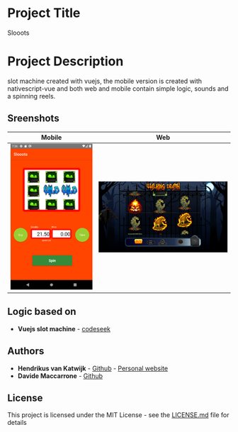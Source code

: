 # Project Title
Slooots

# Project Description

slot machine created with vuejs, the mobile version is created with nativescript-vue and both web and mobile contain simple logic, sounds and a spinning reels.

## Sreenshots
| Mobile  | Web |
| -------------- | ------------- |
| <img src="https://github.com/vankatwijk/SlotMachine-Vuejs/blob/main/Docs/mobile_screenshot.png"> | <img src="https://github.com/vankatwijk/SlotMachine-Vuejs/blob/main/Docs/web_screenshot.png"> |

## Logic based on

* **Vuejs slot machine** - [codeseek](https://www.codeseek.co/rattatat/vuejs-slot-machine-mXqJEq)


## Authors

* **Hendrikus van Katwijk** - [Github](https://github.com/vankatwijk) - [Personal website](https://hpvk.com)
* **Davide Maccarrone** - [Github](https://github.com/davide90ct)

## License

This project is licensed under the MIT License - see the [LICENSE.md](LICENSE.md) file for details

